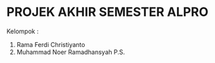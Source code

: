 # PROJEK AKHIR SEMESTER ALPRO
Kelompok : 

1. Rama Ferdi Christiyanto
2. Muhammad Noer Ramadhansyah P.S.
